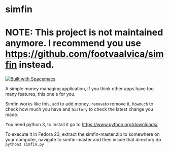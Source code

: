 # simfin

# NOTE: This project is not maintained anymore. I recommend you use https://github.com/footvaalvica/simfin instead. 

[![Built with Spacemacs](https://cdn.rawgit.com/syl20bnr/spacemacs/442d025779da2f62fc86c2082703697714db6514/assets/spacemacs-badge.svg)](http://github.com/syl20bnr/spacemacs)

A simple money managing application, if you think other apps have too many features, this one's for you.

Simfin works like this, ```add``` to add money, ```remove```to remove it, ```howmuch``` to check how much you have and ```history``` to check the latest change you made.

You need python 3, to install it go to https://www.python.org/downloads/

To execute it in Fedora 23, extract the simfin-master.zip to somewhere on your computer, navigate to simfin-master and then inside that directory do ```python3 simfin.py```
